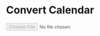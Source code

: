 # Convert Calendar

<script src="wasm_exec.js"></script>
<script>
    if (!WebAssembly.instantiateStreaming) { // polyfill
        WebAssembly.instantiateStreaming = async (resp, importObject) => {
            const source = await (await resp).arrayBuffer();
            return await WebAssembly.instantiate(source, importObject);
        };
    }
    const go = new Go()
    WebAssembly.instantiateStreaming(fetch("conv.wasm"), go.importObject).
        then((result) => {
            go.run(result.instance)
            document.getElementById("input").disabled = false;
        })

    function Convert(files) {
        let reader = new FileReader();
        reader.onload = (e) => ConvToICS(new Uint8Array(e.target.result));
        reader.readAsArrayBuffer(files[0]);
    }
</script>
<input type="file" id="input" onchange="Convert(this.files)" disabled>